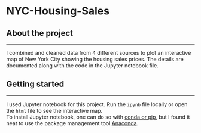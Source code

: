 # NYC-Housing-Sales

## About the project
---
I combined and cleaned data from 4 different sources to plot an interactive map of New York City showing the housing sales prices. The details are documented along with the code in the Jupyter notebook file.

## Getting started
---
I used Jupyter notebook for this project. Run the `ipynb` file locally or open the `html` file to see the interactive map. \
To install Jupyter notebook, one can do so with [conda or pip](https://jupyter.org/install), but I found it neat to use the package management tool [Anaconda](https://docs.anaconda.com/anaconda/install/).
